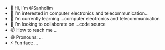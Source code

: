 - 👋 Hi, I’m @Sanholim
- 👀 I’m interested in computer electronics and telecommunication...
- 🌱 I’m currently learning ...computer electronics and telecommunication
- 💞️ I’m looking to collaborate on ...code source
- 📫 How to reach me ...
- 😄 Pronouns: ...
- ⚡ Fun fact: ...

<!---
Sanholim/Sanholim is a ✨ special ✨ repository because its `README.md` (this file) appears on your GitHub profile.
You can click the Preview link to take a look at your changes.
--->
